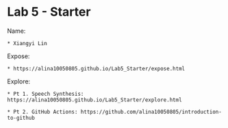 # Lab 5 - Starter

Name:

    * Xiangyi Lin


Expose:

    * https://alina10050805.github.io/Lab5_Starter/expose.html


Explore:

    * Pt 1. Speech Synthesis: https://alina10050805.github.io/Lab5_Starter/explore.html
    
    * Pt 2. GitHub Actions: https://github.com/alina10050805/introduction-to-github